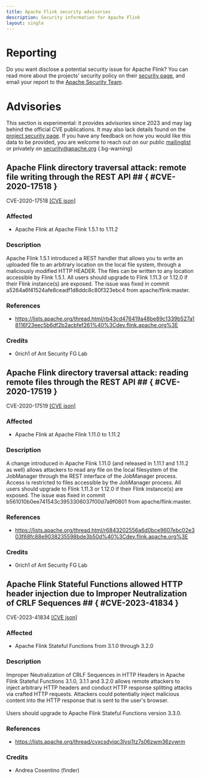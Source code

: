 ```yaml
---
title: Apache Flink security advisories
description: Security information for Apache Flink
layout: single
---
```


# Reporting

Do you want disclose a potential security issue for Apache Flink? You can read more about the projects' security policy on their [security page](https://flink.apache.org/what-is-flink/security/), and email your report to the [Apache Security Team](mailto:security@apache.org).

# Advisories

This section is experimental: it provides advisories since 2023 and may lag behind the official CVE publications. It may also lack details found on the [project security page](https://flink.apache.org/what-is-flink/security/). If you have any feedback on how you would like this data to be provided, you are welcome to reach out on our public [mailinglist](/mailinglist) or privately on [security@apache.org](mailto:security@apache.org)
{.bg-warning}

## Apache Flink directory traversal attack: remote file writing through the REST API ## { #CVE-2020-17518 }

CVE-2020-17518 [\[CVE json\]](./CVE-2020-17518.cve.json)

### Affected

* Apache Flink at Apache Flink 1.5.1 to 1.11.2


### Description

Apache Flink 1.5.1 introduced a REST handler that allows you to write an uploaded file to an arbitrary location on the local file system, through a maliciously modified HTTP HEADER. The files can be written to any location accessible by Flink 1.5.1.  All users should upgrade to Flink 1.11.3 or 1.12.0 if their Flink instance(s) are exposed.  The issue was fixed in commit a5264a6f41524afe8ceadf1d8ddc8c80f323ebc4 from apache/flink:master.

### References
* https://lists.apache.org/thread.html/rb43cd476419a48be89c1339b527a18116f23eec5b6df2b2acbfef261%40%3Cdev.flink.apache.org%3E


### Credits
* 0rich1 of Ant Security FG Lab


## Apache Flink directory traversal attack: reading remote files through the REST API ## { #CVE-2020-17519 }

CVE-2020-17519 [\[CVE json\]](./CVE-2020-17519.cve.json)

### Affected

* Apache Flink at Apache Flink 1.11.0 to 1.11.2


### Description

A change introduced in Apache Flink 1.11.0 (and released in 1.11.1 and 1.11.2 as well) allows attackers to read any file on the local filesystem of the JobManager through the REST interface of the JobManager process. Access is restricted to files accessible by the JobManager process.
All users should upgrade to Flink 1.11.3 or 1.12.0 if their Flink instance(s) are exposed. The issue was fixed in commit b561010b0ee741543c3953306037f00d7a9f0801 from apache/flink:master.

### References
* https://lists.apache.org/thread.html/r6843202556a6d0bce9607ebc02e303f68fc88e9038235598bde3b50d%40%3Cdev.flink.apache.org%3E


### Credits
* 0rich1 of Ant Security FG Lab


## Apache Flink Stateful Functions allowed HTTP header injection due to Improper Neutralization of CRLF Sequences ## { #CVE-2023-41834 }

CVE-2023-41834 [\[CVE json\]](./CVE-2023-41834.cve.json)

### Affected

* Apache Flink Stateful Functions from 3.1.0 through 3.2.0


### Description

Improper Neutralization of CRLF Sequences in HTTP Headers in Apache Flink Stateful Functions 3.1.0, 3.1.1 and 3.2.0 allows remote attackers to inject arbitrary HTTP headers and conduct HTTP response splitting attacks via crafted HTTP requests.&nbsp;Attackers could potentially inject malicious content into the HTTP response that is sent to the user's browser. <br><br>Users should upgrade to Apache Flink Stateful Functions version 3.3.0.

### References
* https://lists.apache.org/thread/cvxcsdyjqc3lysj1tz7s06zwm36zvwrm


### Credits
* Andrea Cosentino (finder)
